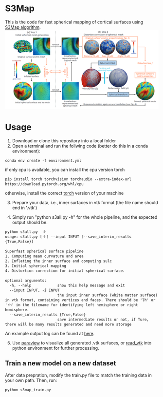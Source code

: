 # S3Map
This is the code for fast spherical mapping of cortical surfaces using [S3Map algorithm](https://link.springer.com/chapter/10.1007/978-3-031-16446-0_16).
![Figure framework](https://github.com/BRAIN-Lab-UNC/S3Map/blob/main/examples/fig_framework.png)

# Usage
1. Download or clone this repository into a local folder
2. Open a terminal and run the follwing code (better do this in a conda environment):
```
conda env create -f environment.yml
```
if only cpu is available, you can install the cpu version torch
```
pip install torch torchvision torchaudio --extra-index-url https://download.pytorch.org/whl/cpu
```
otherwise, install the correct [torch](https://pytorch.org/get-started/locally/) version of your machine

3. Prepare your data, i.e., inner surfaces in vtk format (the file name should end in '.vtk')

4. Simply run "python s3all.py  -h" for the whole pipeline, and the expected output should be.
```
python s3all.py  -h
usage: s3all.py [-h] --input INPUT [--save_interim_results {True,False}]

Superfast spherical surface pipeline 
1. Computing mean curvature and area 
2. Inflating the inner surface and computing sulc 
3. Initial spherical mapping 
4. Distortion correction for initial spherical surface.

optional arguments:
  -h, --help            show this help message and exit
  --input INPUT, -i INPUT
                        the input inner surface (white matter surface) in vtk format, containing vertices and faces. There should be 'lh' or 'rh' in the filename for identifying left hemisphere or right hemisphere.
  --save_interim_results {True,False}
                        save intermediate results or not, if Ture, there will be many results generated and need more storage

```
An example output log can be found at [here](https://github.com/BRAIN-Lab-UNC/S3Map/blob/main/examples/example_log).

5. Use [paraview](https://www.paraview.org/) to visualize all generated .vtk surfaces, or [read_vtk](https://github.com/zhaofenqiang/S3Map/blob/a96c103f66db443ba52cdafee28af798a527fc54/sphericalunet/utils/vtk.py#L26) into python environment for further processing.

## Train a new model on a new dataset
After data prepration, modify the train.py file to match the training data in your own path. Then, run:
```
python s3map_train.py
```



